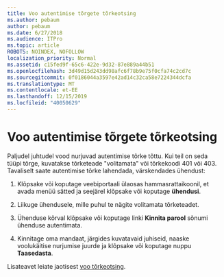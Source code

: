 ```yaml
---
title: Voo autentimise tõrgete tõrkeotsing
ms.author: pebaum
author: pebaum
ms.date: 6/27/2018
ms.audience: ITPro
ms.topic: article
ROBOTS: NOINDEX, NOFOLLOW
localization_priority: Normal
ms.assetid: c15fed9f-65c6-422e-9d32-87e889a44b51
ms.openlocfilehash: 3d49d15d243dd98afc6f78b9e75f0cfa74c2cd7c
ms.sourcegitcommit: 0f0186044a3597e42ad14c32ca58e7224344dcfa
ms.translationtype: MT
ms.contentlocale: et-EE
ms.lasthandoff: 12/15/2019
ms.locfileid: "40050629"
---
```

# <a name="troubleshoot-flow-authentication-errors"></a>Voo autentimise tõrgete tõrkeotsing

Paljudel juhtudel vood nurjuvad autentimise tõrke tõttu. Kui teil on seda tüüpi tõrge, kuvatakse tõrketeade "volitamata" või tõrkekoodi 401 või 403. Tavaliselt saate autentimise tõrke lahendada, värskendades ühendust:
  
1. Klõpsake või koputage veebiportaali ülaosas hammasrattaikoonil, et avada menüü sätted ja seejärel klõpsake või koputage **ühendusi**.
    
2. Liikuge ühendusele, mille puhul te nägite volitamata tõrketeadet.
    
3. Ühenduse kõrval klõpsake või koputage linki **Kinnita parool** sõnumi ühenduse autentimata. 
    
4. Kinnitage oma mandaat, järgides kuvatavaid juhiseid, naaske voolukäitise nurjumise juurde ja klõpsake või koputage nuppu **Taasedasta**.
    
Lisateavet leiate jaotisest [voo tõrkeotsing](https://go.microsoft.com/fwlink/?linkid=872110).
  

